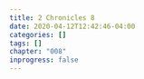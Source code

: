 ```yaml
---
title: 2 Chronicles 8
date: 2020-04-12T12:42:46-04:00
categories: []
tags: []
chapter: "008"
inprogress: false
---
```


